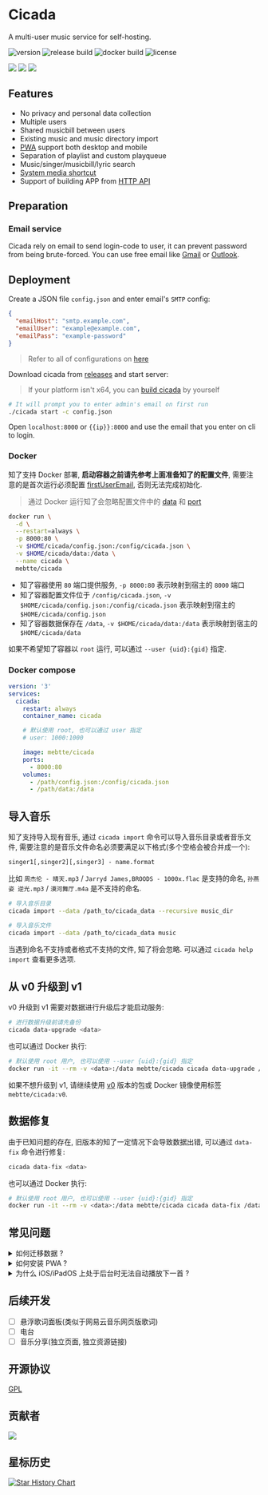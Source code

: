 # Cicada

A multi-user music service for self-hosting.

![version](https://img.shields.io/github/v/release/mebtte/cicada?style=for-the-badge)
![release build](https://img.shields.io/github/actions/workflow/status/mebtte/cicada/build_and_release.yaml?label=release%20build&style=for-the-badge)
![docker build](https://img.shields.io/github/actions/workflow/status/mebtte/cicada/docker_build_and_push.yaml?label=docker%20build&style=for-the-badge)
![license](https://img.shields.io/github/license/mebtte/cicada?style=for-the-badge)

![](./docs/thumbnail_1.png)
![](./docs/thumbnail_2.png)
![](./docs/thumbnail_3.png)

## Features

- No privacy and personal data collection
- Multiple users
- Shared musicbill between users
- Existing music and music directory import
- [PWA](https://developer.mozilla.org/docs/Web/Progressive_web_apps) support both desktop and mobile
- Separation of playlist and custom playqueue
- Music/singer/musicbill/lyric search
- [System media shortcut](https://developer.mozilla.org/docs/Web/API/MediaSession)
- Support of building APP from [HTTP API](./apps/pwa/src/server)

## Preparation

### Email service

Cicada rely on email to send login-code to user, it can prevent password from being brute-forced. You can use free email like [Gmail](https://mail.google.com) or [Outlook](https://outlook.live.com).

## Deployment

Create a JSON file `config.json` and enter email's `SMTP` config:

```json
{
  "emailHost": "smtp.example.com",
  "emailUser": "example@example.com",
  "emailPass": "example-password"
}
```

> Refer to all of configurations on [here](./docs/config/index.md)

Download cicada from [releases](https://github.com/mebtte/cicada/releases) and start server:

> If your platform isn't x64, you can [build cicada](./docs/build/index.md) by yourself

```sh
# It will prompt you to enter admin's email on first run
./cicada start -c config.json
```

Open `localhost:8000` or `{{ip}}:8000` and use the email that you enter on cli to login.

### Docker

知了支持 Docker 部署, **启动容器之前请先参考上面准备知了的配置文件**, 需要注意的是首次运行必须配置 [firstUserEmail](./docs/config/index.md#firstUserEmail), 否则无法完成初始化.

> 通过 Docker 运行知了会忽略配置文件中的 [data](./docs/config/index.md#data) 和 [port](./docs/config/index.md#port)

```sh
docker run \
  -d \
  --restart=always \
  -p 8000:80 \
  -v $HOME/cicada/config.json:/config/cicada.json \
  -v $HOME/cicada/data:/data \
  --name cicada \
  mebtte/cicada
```

- 知了容器使用 `80` 端口提供服务, `-p 8000:80` 表示映射到宿主的 `8000` 端口
- 知了容器配置文件位于 `/config/cicada.json`, `-v $HOME/cicada/config.json:/config/cicada.json` 表示映射到宿主的 `$HOME/cicada/config.json`
- 知了容器数据保存在 `/data`, `-v $HOME/cicada/data:/data` 表示映射到宿主的 `$HOME/cicada/data`

如果不希望知了容器以 `root` 运行, 可以通过 `--user {uid}:{gid}` 指定.

### Docker compose

```yml
version: '3'
services:
  cicada:
    restart: always
    container_name: cicada

    # 默认使用 root, 也可以通过 user 指定
    # user: 1000:1000

    image: mebtte/cicada
    ports:
      - 8000:80
    volumes:
      - /path/config.json:/config/cicada.json
      - /path/data:/data
```

## 导入音乐

知了支持导入现有音乐, 通过 `cicada import` 命令可以导入音乐目录或者音乐文件, 需要注意的是音乐文件命名必须要满足以下格式(多个空格会被合并成一个):

```txt
singer1[,singer2][,singer3] - name.format
```

比如 `周杰伦 - 晴天.mp3` / `Jarryd James,BROODS - 1000x.flac` 是支持的命名, `孙燕姿 逆光.mp3` / `漠河舞厅.m4a` 是不支持的命名.

```sh
# 导入音乐目录
cicada import --data /path_to/cicada_data --recursive music_dir

# 导入音乐文件
cicada import --data /path_to/cicada_data music
```

当遇到命名不支持或者格式不支持的文件, 知了将会忽略. 可以通过 `cicada help import` 查看更多选项.

## 从 v0 升级到 v1

v0 升级到 v1 需要对数据进行升级后才能启动服务:

```sh
# 进行数据升级前请先备份
cicada data-upgrade <data>
```

也可以通过 Docker 执行:

```sh
# 默认使用 root 用户, 也可以使用 --user {uid}:{gid} 指定
docker run -it --rm -v <data>:/data mebtte/cicada cicada data-upgrade /data
```

如果不想升级到 v1, 请继续使用 [v0](https://github.com/mebtte/cicada/releases/tag/0.78.1) 版本的包或 Docker 镜像使用标签 `mebtte/cicada:v0`.

## 数据修复

由于已知问题的存在, 旧版本的知了一定情况下会导致数据出错, 可以通过 `data-fix` 命令进行修复:

```sh
cicada data-fix <data>
```

也可以通过 Docker 执行:

```sh
# 默认使用 root 用户, 也可以使用 --user {uid}:{gid} 指定
docker run -it --rm -v <data>:/data mebtte/cicada cicada data-fix /data
```

## 常见问题

<details>
  <summary>如何迁移数据 ?</summary>

知了所有数据都位于 `{{data}}` 目录下, 将 `{{data}}` 目录复制或者移动即可完成迁移.

</details>

<details>
  <summary>如何安装 PWA ?</summary>

[PWA](https://developer.mozilla.org/docs/Web/Progressive_web_apps) 仅支持 `HTTPS` 或者 `localhost`, 知了目前暂不支持配置 `HTTPS`, 请使用 `nginx` 之类的工具进行 `HTTPS` 反向代理. Chrome 下安装方法请查看[教程](https://support.google.com/chrome/answer/9658361?hl=en&co=GENIE.Platform%3DDesktop).

</details>

<details>
  <summary>为什么 iOS/iPadOS 上处于后台时无法自动播放下一首 ?</summary>

目前 Safari 对 PWA 支持度较低, 当页面处于后台时会暂停 JavaScript 的执行导致无法自动下一首, 需要等待 Safari 提高对 PWA 的支持才能解决相关问题.

</details>

## 后续开发

- [ ] 悬浮歌词面板(类似于网易云音乐网页版歌词)
- [ ] 电台
- [ ] 音乐分享(独立页面, 独立资源链接)

## 开源协议

[GPL](./license)

## 贡献者

<a href="https://github.com/mebtte/cicada/graphs/contributors">
  <img src="https://contrib.rocks/image?repo=mebtte/cicada" />
</a>

## 星标历史

[![Star History Chart](https://api.star-history.com/svg?repos=mebtte/cicada&type=Timeline)](https://star-history.com/#mebtte/cicada&Timeline)
